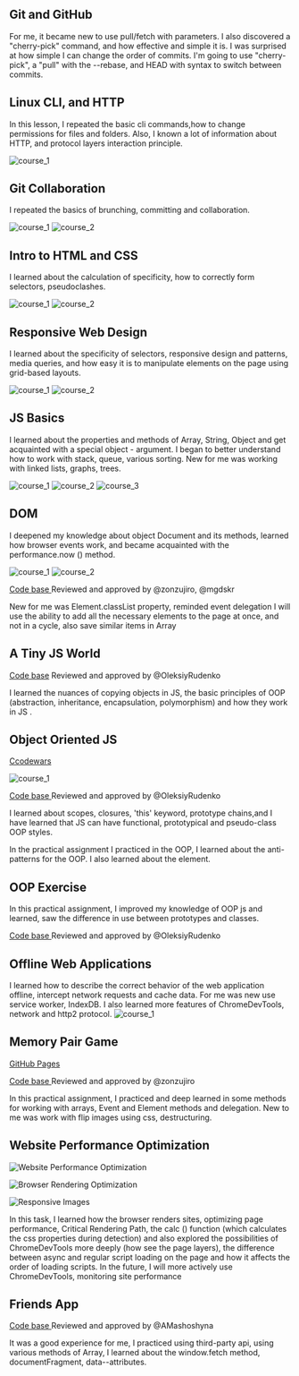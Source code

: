 ## Git and GitHub

For me, it became new to use pull/fetch with parameters. I also discovered a "cherry-pick" command, and how effective and simple it is.
I was surprised at how simple I can change the order of commits.
I'm going to use  "cherry-pick", a "pull" with the --rebase, and HEAD with syntax to switch between commits.

## Linux CLI, and HTTP

In this lesson, I repeated the basic cli commands,how to change permissions for files and folders. Also, I known a lot of information about HTTP, and protocol layers interaction principle.

![course_1](task_linux_cli/1.png)

## Git Collaboration

I repeated the basics of brunching, committing and collaboration.

![course_1](task_git_collaboration/1.png)
![course_2](task_git_collaboration/2.png)

## Intro to HTML and CSS

I learned about the calculation of specificity, how to correctly form selectors, pseudoclashes.

![course_1](task_git_html_css_intro/1.png)
![course_2](task_git_html_css_intro/2.png)

## Responsive Web Design

I learned about the specificity of selectors, responsive design and patterns, media queries, and how easy it is to manipulate elements on the page using grid-based layouts.

![course_1](task_responsive_web_design/1.png)
![course_2](task_responsive_web_design/2.png)

## JS Basics

I learned about the properties and methods of Array, String, Object and get acquainted with a special object -  argument.
I began to better understand how to work with stack, queue, various sorting. New for me was working with linked lists, graphs, trees.

![course_1](task_js_basics/1.png)
![course_2](task_js_basics/2.png)
![course_3](task_js_basics/3.png)

## DOM

I deepened my knowledge about object Document and its methods, learned how browser events work, and became acquainted with the performance.now () method.

![course_1](task_js_dom/1.png)
![course_2](task_js_dom/2.png)

[Code base ](https://github.com/IrynaY/test) Reviewed and approved by @zonzujiro, @mgdskr

New for me was Element.classList property, reminded event delegation
I will use the ability to add all the necessary elements to the page at once, and not in a cycle, also save similar items in Array


## A Tiny JS World

[Code base](https://github.com/IrynaY/a-tiny-JS-world/blob/populate-world/index.js) Reviewed and approved by @OleksiyRudenko

I learned the nuances of copying objects in JS, the basic principles of OOP (abstraction, inheritance, encapsulation, polymorphism) and how they work in JS .


## Object Oriented JS

[Ccodewars](https://www.codewars.com/users/Murinis28)

![course_1](task_js_oop/1.png)

[Code base ](https://github.com/IrynaY/frontend-nanodegree-arcade-game) Reviewed and approved by @OleksiyRudenko

I learned about scopes, closures, 'this' keyword, prototype chains,and I have learned that JS can have functional, prototypical and pseudo-class OOP styles.

In the practical assignment I practiced in the OOP, I learned about the anti-patterns for the OOP. I also learned about the <canvas> element.

## OOP Exercise

In this practical assignment, I improved my knowledge of OOP js and learned, saw the difference in use between prototypes and classes.

[Code base ](https://github.com/IrynaY/a-tiny-JS-world/blob/master/index.js) Reviewed and approved by @OleksiyRudenko
<!-- https://github.com/kottans/frontend-2019-homeworks/pull/54 -->

## Offline Web Applications

I learned how to describe the correct behavior of the web application offline, intercept network requests and cache data.
For me  was new use service worker, IndexDB. I also learned more features of ChromeDevTools, network and http2 protocol.
![course_1](task_offline_web_app/1.png)


## Memory Pair Game

[GitHub Pages](https://irynay.github.io/memory/)

[Code base ](https://github.com/IrynaY/memory) Reviewed and approved by @zonzujiro

In this practical assignment, I practiced and deep learned in some methods for working with arrays, Event and Element methods and delegation.
New to me was work with flip images using css, destructuring.

## Website Performance Optimization

![Website Performance Optimization](task_website_performance/1.png)

![Browser Rendering Optimization](task_website_performance/2.png)

![Responsive Images](task_website_performance/3.png)

In this task, I learned how the browser renders sites, optimizing page performance, Critical Rendering Path,  the calc () function (which calculates the css properties during detection) and also explored the possibilities of ChromeDevTools more deeply (how see the page layers), the difference between async and regular script loading on the page and how it affects the order of loading scripts.
In the future, I will more actively use ChromeDevTools, monitoring site performance

## Friends App

[Code base ](https://github.com/IrynaY/friends-app) Reviewed and approved by @AMashoshyna

It was a good experience for me, I practiced using third-party api, using various methods of Array, I learned about the window.fetch method, documentFragment, data--attributes.
